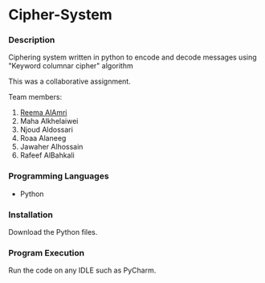 # Cipher-System

### Description
Ciphering system written in python to encode and decode messages using "Keyword columnar cipher" algorithm

This was a collaborative assignment.

Team members:
1. [Reema AlAmri](https://github.com/Reemaalamri422)
2. Maha Alkhelaiwei
3. Njoud Aldossari
4. Roaa Alaneeg
5. Jawaher Alhossain
6. Rafeef AlBahkali

### Programming Languages
- Python

### Installation
Download the Python files.

### Program Execution
Run the code on any IDLE such as PyCharm.
